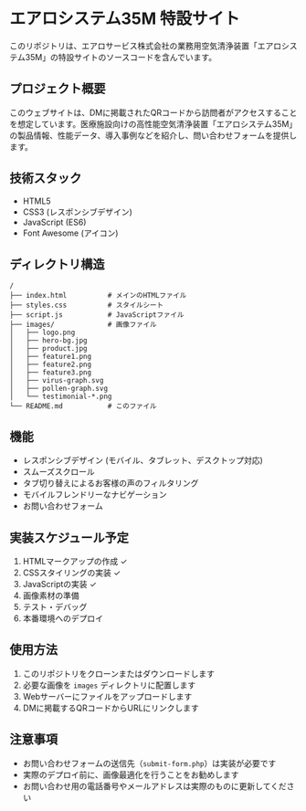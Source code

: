 # エアロシステム35M 特設サイト

このリポジトリは、エアロサービス株式会社の業務用空気清浄装置「エアロシステム35M」の特設サイトのソースコードを含んでいます。

## プロジェクト概要

このウェブサイトは、DMに掲載されたQRコードから訪問者がアクセスすることを想定しています。医療施設向けの高性能空気清浄装置「エアロシステム35M」の製品情報、性能データ、導入事例などを紹介し、問い合わせフォームを提供します。

## 技術スタック

- HTML5
- CSS3 (レスポンシブデザイン)
- JavaScript (ES6)
- Font Awesome (アイコン)

## ディレクトリ構造

```
/
├── index.html          # メインのHTMLファイル
├── styles.css          # スタイルシート
├── script.js           # JavaScriptファイル
├── images/             # 画像ファイル
│   ├── logo.png       
│   ├── hero-bg.jpg     
│   ├── product.jpg    
│   ├── feature1.png    
│   ├── feature2.png    
│   ├── feature3.png
│   ├── virus-graph.svg 
│   ├── pollen-graph.svg
│   └── testimonial-*.png
└── README.md           # このファイル
```

## 機能

- レスポンシブデザイン (モバイル、タブレット、デスクトップ対応)
- スムーズスクロール
- タブ切り替えによるお客様の声のフィルタリング
- モバイルフレンドリーなナビゲーション
- お問い合わせフォーム

## 実装スケジュール予定

1. HTMLマークアップの作成 ✓
2. CSSスタイリングの実装 ✓
3. JavaScriptの実装 ✓
4. 画像素材の準備
5. テスト・デバッグ
6. 本番環境へのデプロイ

## 使用方法

1. このリポジトリをクローンまたはダウンロードします
2. 必要な画像を `images` ディレクトリに配置します
3. Webサーバーにファイルをアップロードします
4. DMに掲載するQRコードからURLにリンクします

## 注意事項

- お問い合わせフォームの送信先（`submit-form.php`）は実装が必要です
- 実際のデプロイ前に、画像最適化を行うことをお勧めします
- お問い合わせ用の電話番号やメールアドレスは実際のものに更新してください 